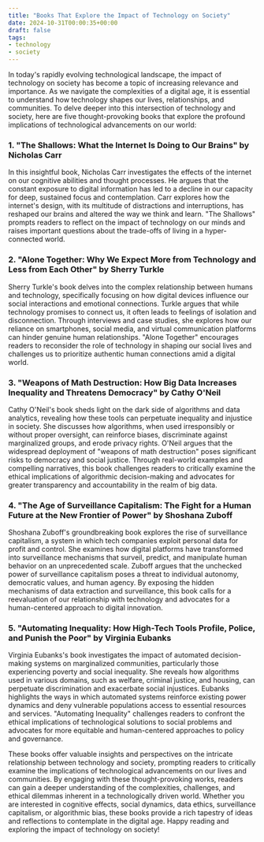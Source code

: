 ```yaml
---
title: "Books That Explore the Impact of Technology on Society"
date: 2024-10-31T00:00:35+00:00
draft: false
tags:
- technology
- society
---
```


In today's rapidly evolving technological landscape, the impact of technology on society has become a topic of increasing relevance and importance. As we navigate the complexities of a digital age, it is essential to understand how technology shapes our lives, relationships, and communities. To delve deeper into this intersection of technology and society, here are five thought-provoking books that explore the profound implications of technological advancements on our world:

### 1. "The Shallows: What the Internet Is Doing to Our Brains" by Nicholas Carr

In this insightful book, Nicholas Carr investigates the effects of the internet on our cognitive abilities and thought processes. He argues that the constant exposure to digital information has led to a decline in our capacity for deep, sustained focus and contemplation. Carr explores how the internet's design, with its multitude of distractions and interruptions, has reshaped our brains and altered the way we think and learn. "The Shallows" prompts readers to reflect on the impact of technology on our minds and raises important questions about the trade-offs of living in a hyper-connected world.

### 2. "Alone Together: Why We Expect More from Technology and Less from Each Other" by Sherry Turkle

Sherry Turkle's book delves into the complex relationship between humans and technology, specifically focusing on how digital devices influence our social interactions and emotional connections. Turkle argues that while technology promises to connect us, it often leads to feelings of isolation and disconnection. Through interviews and case studies, she explores how our reliance on smartphones, social media, and virtual communication platforms can hinder genuine human relationships. "Alone Together" encourages readers to reconsider the role of technology in shaping our social lives and challenges us to prioritize authentic human connections amid a digital world.

### 3. "Weapons of Math Destruction: How Big Data Increases Inequality and Threatens Democracy" by Cathy O'Neil

Cathy O'Neil's book sheds light on the dark side of algorithms and data analytics, revealing how these tools can perpetuate inequality and injustice in society. She discusses how algorithms, when used irresponsibly or without proper oversight, can reinforce biases, discriminate against marginalized groups, and erode privacy rights. O'Neil argues that the widespread deployment of "weapons of math destruction" poses significant risks to democracy and social justice. Through real-world examples and compelling narratives, this book challenges readers to critically examine the ethical implications of algorithmic decision-making and advocates for greater transparency and accountability in the realm of big data.

### 4. "The Age of Surveillance Capitalism: The Fight for a Human Future at the New Frontier of Power" by Shoshana Zuboff

Shoshana Zuboff's groundbreaking book explores the rise of surveillance capitalism, a system in which tech companies exploit personal data for profit and control. She examines how digital platforms have transformed into surveillance mechanisms that surveil, predict, and manipulate human behavior on an unprecedented scale. Zuboff argues that the unchecked power of surveillance capitalism poses a threat to individual autonomy, democratic values, and human agency. By exposing the hidden mechanisms of data extraction and surveillance, this book calls for a reevaluation of our relationship with technology and advocates for a human-centered approach to digital innovation.

### 5. "Automating Inequality: How High-Tech Tools Profile, Police, and Punish the Poor" by Virginia Eubanks

Virginia Eubanks's book investigates the impact of automated decision-making systems on marginalized communities, particularly those experiencing poverty and social inequality. She reveals how algorithms used in various domains, such as welfare, criminal justice, and housing, can perpetuate discrimination and exacerbate social injustices. Eubanks highlights the ways in which automated systems reinforce existing power dynamics and deny vulnerable populations access to essential resources and services. "Automating Inequality" challenges readers to confront the ethical implications of technological solutions to social problems and advocates for more equitable and human-centered approaches to policy and governance.

These books offer valuable insights and perspectives on the intricate relationship between technology and society, prompting readers to critically examine the implications of technological advancements on our lives and communities. By engaging with these thought-provoking works, readers can gain a deeper understanding of the complexities, challenges, and ethical dilemmas inherent in a technologically driven world. Whether you are interested in cognitive effects, social dynamics, data ethics, surveillance capitalism, or algorithmic bias, these books provide a rich tapestry of ideas and reflections to contemplate in the digital age. Happy reading and exploring the impact of technology on society!